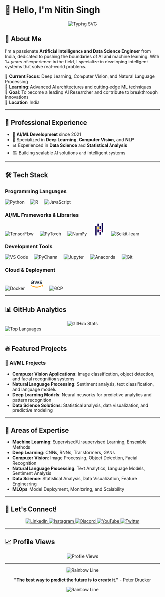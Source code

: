# 👋 Hello, I'm Nitin Singh

<div align="center">
  <img src="https://readme-typing-svg.herokuapp.com?font=Fira+Code&pause=1000&color=2196F3&center=true&vCenter=true&width=435&lines=AI+Developer+%26+Data+Analyst;Machine+Learning+Engineer;Deep+Learning+Enthusiast;Data+Science+Enthusiast;Always+Learning+New+Things" alt="Typing SVG" />
</div>

## 🚀 About Me

I'm a passionate **Artificial Intelligence and Data Science Engineer** from India, dedicated to pushing the boundaries of AI and machine learning. With 1+ years of experience in the field, I specialize in developing intelligent systems that solve real-world problems.

🎯 **Current Focus**: Deep Learning, Computer Vision, and Natural Language Processing  
🌱 **Learning**: Advanced AI architectures and cutting-edge ML techniques  
🎲 **Goal**: To become a leading AI Researcher and contribute to breakthrough innovations  
📍 **Location**: India  

---

## 💼 Professional Experience

- 🔬 **AI/ML Development** since 2021
- 🧠 Specialized in **Deep Learning**, **Computer Vision**, and **NLP**
- 📊 Experienced in **Data Science** and **Statistical Analysis**
- 🏗️ Building scalable AI solutions and intelligent systems

---

## 🛠️ Tech Stack

### Programming Languages
<div align="left">
  <img src="https://cdn.jsdelivr.net/gh/devicons/devicon/icons/python/python-original.svg" height="40" alt="Python" title="Python" />
  <img width="12" />
  <img src="https://cdn.jsdelivr.net/gh/devicons/devicon/icons/r/r-original.svg" height="40" alt="R" title="R" />
  <img width="12" />
  <img src="https://cdn.jsdelivr.net/gh/devicons/devicon/icons/javascript/javascript-original.svg" height="40" alt="JavaScript" title="JavaScript" />
</div>

### AI/ML Frameworks & Libraries
<div align="left">
  <img src="https://cdn.jsdelivr.net/gh/devicons/devicon/icons/tensorflow/tensorflow-original.svg" height="40" alt="TensorFlow" title="TensorFlow" />
  <img width="12" />
  <img src="https://cdn.jsdelivr.net/gh/devicons/devicon/icons/pytorch/pytorch-original.svg" height="40" alt="PyTorch" title="PyTorch" />
  <img width="12" />
  <img src="https://cdn.jsdelivr.net/gh/devicons/devicon/icons/numpy/numpy-original.svg" height="40" alt="NumPy" title="NumPy" />
  <img width="12" />
  <img src="https://raw.githubusercontent.com/devicons/devicon/master/icons/pandas/pandas-original.svg" height="40" alt="Pandas" title="Pandas" />
  <img width="12" />
  <img src="https://upload.wikimedia.org/wikipedia/commons/0/05/Scikit_learn_logo_small.svg" height="40" alt="Scikit-learn" title="Scikit-learn" />
</div>

### Development Tools
<div align="left">
  <img src="https://cdn.jsdelivr.net/gh/devicons/devicon/icons/vscode/vscode-original.svg" height="40" alt="VS Code" title="VS Code" />
  <img width="12" />
  <img src="https://cdn.jsdelivr.net/gh/devicons/devicon/icons/pycharm/pycharm-original.svg" height="40" alt="PyCharm" title="PyCharm" />
  <img width="12" />
  <img src="https://cdn.jsdelivr.net/gh/devicons/devicon/icons/jupyter/jupyter-original.svg" height="40" alt="Jupyter" title="Jupyter" />
  <img width="12" />
  <img src="https://cdn.jsdelivr.net/gh/devicons/devicon/icons/anaconda/anaconda-original.svg" height="40" alt="Anaconda" title="Anaconda" />
  <img width="12" />
  <img src="https://cdn.jsdelivr.net/gh/devicons/devicon/icons/git/git-original.svg" height="40" alt="Git" title="Git" />
</div>

### Cloud & Deployment
<div align="left">
  <img src="https://cdn.jsdelivr.net/gh/devicons/devicon/icons/docker/docker-original.svg" height="40" alt="Docker" title="Docker" />
  <img width="12" />
  <img src="https://raw.githubusercontent.com/devicons/devicon/master/icons/amazonwebservices/amazonwebservices-original-wordmark.svg" height="40" alt="AWS" title="AWS" />
  <img width="12" />
  <img src="https://cdn.jsdelivr.net/gh/devicons/devicon/icons/googlecloud/googlecloud-original.svg" height="40" alt="GCP" title="Google Cloud" />
</div>

---

## 📊 GitHub Analytics

<div align="center">
  <img src="https://github-readme-stats.vercel.app/api?username=NI3singh&show_icons=true&theme=radical&hide_border=true&count_private=true" alt="GitHub Stats" />
</div>

<!-- <a href="https://git.io/streak-stats"><img src="https://streak-stats.demolab.com?user=NI3singh&theme=dark&short_numbers=true&date_format=j%20M%5B%20Y%5D" alt="GitHub Streak" /></a>
<div align="center"> -->
  <img src="https://github-readme-stats.vercel.app/api/top-langs/?username=NI3singh&layout=compact&theme=radical&hide_border=true" alt="Top Languages" />
</div>

---

## 🔥 Featured Projects

### 🤖 AI/ML Projects
- **Computer Vision Applications**: Image classification, object detection, and facial recognition systems
- **Natural Language Processing**: Sentiment analysis, text classification, and language models
- **Deep Learning Models**: Neural networks for predictive analytics and pattern recognition
- **Data Science Solutions**: Statistical analysis, data visualization, and predictive modeling

---

## 🎯 Areas of Expertise

- **Machine Learning**: Supervised/Unsupervised Learning, Ensemble Methods
- **Deep Learning**: CNNs, RNNs, Transformers, GANs
- **Computer Vision**: Image Processing, Object Detection, Facial Recognition
- **Natural Language Processing**: Text Analytics, Language Models, Sentiment Analysis
- **Data Science**: Statistical Analysis, Data Visualization, Feature Engineering
- **MLOps**: Model Deployment, Monitoring, and Scalability

---

## 🤝 Let's Connect!

<div align="center">
  <a href="https://www.linkedin.com/in/nitinsinghr/" target="_blank">
    <img src="https://img.shields.io/badge/LinkedIn-0077B5?style=for-the-badge&logo=linkedin&logoColor=white" alt="LinkedIn" />
  </a>
  <a href="https://www.instagram.com/ni.3.singh?igsh=eGlrNTJmajd2aDRk" target="_blank">
    <img src="https://img.shields.io/badge/Instagram-E4405F?style=for-the-badge&logo=instagram&logoColor=white" alt="Instagram" />
  </a>
  <a href="https://discord.com/channels/780066247601291285/@home" target="_blank">
    <img src="https://img.shields.io/badge/Discord-5865F2?style=for-the-badge&logo=discord&logoColor=white" alt="Discord" />
  </a>
  <a href="https://youtube.com/@NitinSinghCreation?si=ipFZhXw8rbZ8Epyq" target="_blank">
    <img src="https://img.shields.io/badge/YouTube-FF0000?style=for-the-badge&logo=youtube&logoColor=white" alt="YouTube" />
  </a>
  <a href="https://x.com/NitinSingh333?t=p3JinE7cpVu7sq4GUjYebw&s=09" target="_blank">
    <img src="https://img.shields.io/badge/Twitter-1DA1F2?style=for-the-badge&logo=twitter&logoColor=white" alt="Twitter" />
  </a>
</div>

---

## 📈 Profile Views

<div align="center">
  <img src="https://komarev.com/ghpvc/?username=NI3singh&label=Profile%20views&color=0e75b6&style=flat" alt="Profile Views" />
</div>

---

<div align="center">
  <img src="https://raw.githubusercontent.com/andreasbm/readme/master/assets/lines/colored.png" alt="Rainbow Line" />
  
  **"The best way to predict the future is to create it."** - Peter Drucker
  
  <img src="https://raw.githubusercontent.com/andreasbm/readme/master/assets/lines/colored.png" alt="Rainbow Line" />
</div>
